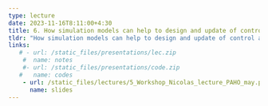 ```yaml
---
type: lecture
date: 2023-11-16T8:11:00+4:30
title: 6. How simulation models can help to design and update of control actions
tldr: "How simulation models can help to design and update of control actions strategies"
links: 
   # - url: /static_files/presentations/lec.zip
    #  name: notes
    #- url: /static_files/presentations/code.zip
   #   name: codes
    - url: /static_files/lectures/5_Workshop_Nicolas_lecture_PAHO_may.pdf
      name: slides
---
```


